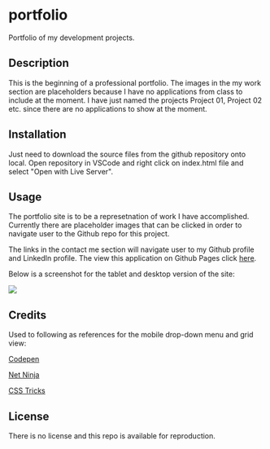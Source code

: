 # portfolio
Portfolio of my development projects.

## Description

This is the beginning of a professional portfolio. The images in the my work section are placeholders because I have no applications from class to include at the moment. I have just named the projects Project 01, Project 02 etc. since there are no applications to show at the moment.

## Installation

Just need to download the source files from the github repository onto local. Open repository in VSCode and right click on index.html file and select "Open with Live Server". 

## Usage

The portfolio site is to be a represetnation of work I have accomplished. Currently there are placeholder images that can be clicked in order to navigate user to the Github repo for this project. 

The links in the contact me section will navigate user to my Github profile and LinkedIn profile. The view this application on Github Pages click [here](https://garrettanderson.github.io/portfolio/).

Below is a screenshot for the tablet and desktop version of the site:

![](assets/images/portfolio-screenshot.png)



## Credits

Used to following as references for the mobile drop-down menu and grid view: 

[Codepen](https://codepen.io/taufik-nurrohman/pen/kKVrrE)

[Net Ninja](https://www.youtube.com/watch?v=FDh7Mdl2oww&list=PL4cUxeGkcC9g9Vh9MAA-XKnfJsWZnPZFw&index=9&themeRefresh=1)

[CSS Tricks](https://css-tricks.com/snippets/css/complete-guide-grid/)

## License

There is no license and this repo is available for reproduction.
